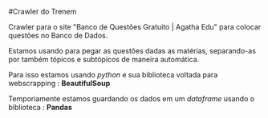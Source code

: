 #Crawler do Trenem

Crawler para o site "Banco de Questões Gratuito | Agatha Edu" para colocar questões no Banco de Dados.

Estamos usando para pegar as questões dadas as matérias, separando-as por também tópicos e subtópicos de maneira automática.

Para isso estamos usando *python* e sua biblioteca voltada para webscrapping : **BeautifulSoup**

Temporiamente estamos guardando os dados em um *dataframe* usando o biblioteca : **Pandas**
